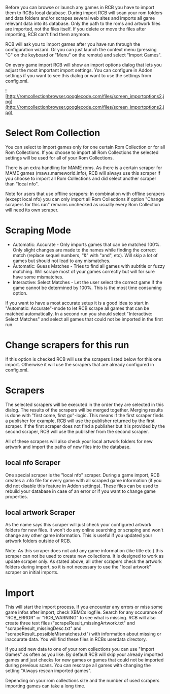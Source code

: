 

Before you can browse or launch any games in RCB you have to import them to RCBs local database. During import RCB will scan your rom folders and data folders and/or scrapes several web sites and imports all game relevant data into its database. Only the path to the roms and artwork files are imported, not the files itself. If you delete or move the files after importing, RCB can't find them anymore.

RCB will ask you to import games after you have run through the configuration wizard. Or you can just launch the context menu (pressing "C" on the keyboard or "Menu" on the remote) and select "Import Games".

On every game import RCB will show an import options dialog that lets you adjust the most important import settings. You can configure in Addon settings if you want to see this dialog or want to use the settings from config.xml.

![http://romcollectionbrowser.googlecode.com/files/screen_importoptions2.jpg](http://romcollectionbrowser.googlecode.com/files/screen_importoptions2.jpg)

# Select Rom Collection #
You can select to import games only for one certain Rom Collection or for all Rom Collections. If you choose to import all Rom Collections the selected settings will be used for all of your Rom Collections.

There is an extra handling for MAME roms. As there is a certain scraper for MAME games (maws.mameworld.info), RCB will always use this scraper if you choose to import all Rom Collections and did select another scraper than "local nfo".

Note for users that use offline scrapers: In combination with offline scrapers (except local nfo) you can only import all Rom Collections if option "Change scrapers for this run" remains unchecked as usually every Rom Collection will need its own scraper.

# Scraping Mode #
  * Automatic: Accurate - Only imports games that can be matched 100%. Only slight changes are made to the names while finding the correct match (replace sequel numbers, "&" with "and", etc). Will skip a lot of games but should not lead to any mismatches.
  * Automatic: Guess Matches - Tries to find all games with subtitle or fuzzy matching. Will scrape most of your games correctly but will for sure have some mismatches.
  * Interactive: Select Matches - Let the user select the correct game if the game cannot be determined by 100%. This is the most time consuming option.

If you want to have a most accurate setup it is a good idea to start in "Automatic: Accurate"-mode to let RCB scrape all games that can be matched automatically. In a second run you should select "Interactive: Select Matches" and select all games that could not be imported in the first run.

# Change scrapers for this run #
If this option is checked RCB will use the scrapers listed below for this one import. Otherwise it will use the scrapers that are already configured in config.xml.

# Scrapers #
The selected scrapers will be executed in the order they are selected in this dialog. The results of the scrapers will be merged together. Merging results is done with "first come, first go"-logic. This means if the first scraper finds a publisher for example, RCB will use the publisher returned by the first scraper. If the first scraper does not find a publisher but it is provided by the second scraper, RCB will use the publisher from the second scraper.

All of these scrapers will also check your local artwork folders for new artwork and import the paths of new files into the database.

## local nfo Scraper ##
One special scraper is the "local nfo" scraper. During a game import, RCB creates a .nfo file for every game with all scraped game information (if you did not disable this feature in Addon settings). These files can be used to rebuild your database in case of an error or if you want to change game properties.

## local artwork Scraper ##
As the name says this scraper will just check your configured artwork folders for new files. It won't do any online searching or scraping and won't change any other game information. This is useful if you updated your artwork folders outside of RCB.

Note: As this scraper does not add any game information (like title etc.) this scraper can not be used to create new collections. It is designed to work as update scraper only. As stated above, all other scrapers check the artwork folders during import, so it is not necessary to use the "local artwork" scraper on initial imports.

# Import #
This will start the import process. If you encounter any errors or miss some game infos after import, check XBMCs logfile. Search for any occurance of "RCB\_ERROR" or "RCB\_WARNING" to see what is missing. RCB will also create three text files ("scrapeResult\_missingArtwork.txt" and "scrapeResult\_missingDesc.txt" and "scrapeResult\_possibleMismatches.txt") with information about missing or inaccurate data. You will find these files in RCBs userdata directory.

If you add new data to one of your rom collections you can use "Import Games" as often as you like. By default RCB will skip your already imported games and just checks for new games or games that could not be imported during previous scans. You can rescrape all games with changing the setting "Always rescan imported games".

Depending on your rom collections size and the number of used scrapers importing games can take a long time.